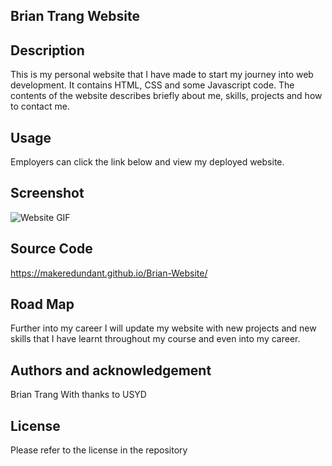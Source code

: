 ## Brian Trang Website

## Description
This is my personal website that I have made to start my journey into web development. It contains HTML, CSS and some Javascript code. The contents of the website describes briefly about me, skills, projects and how to contact me.


## Usage
Employers can click the link below and view my deployed website.

## Screenshot

![Website GIF](./assets/My%20Personal%20Website%20gif.gif)

## Source Code
https://makeredundant.github.io/Brian-Website/

## Road Map
Further into my career I will update my website with new projects and new skills that
I have learnt throughout my course and even into my career.
## Authors and acknowledgement 
Brian Trang
With thanks to USYD 

## License 
Please refer to the license in the repository

